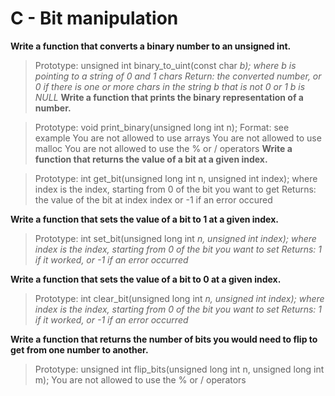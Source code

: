 # C - Bit manipulation

**Write a function that converts a binary number to an unsigned int.**

> Prototype: unsigned int binary_to_uint(const char *b);
> where b is pointing to a string of 0 and 1 chars
> Return: the converted number, or 0 if
> there is one or more chars in the string b that is not 0 or 1
> b is NULL*
**Write a function that prints the binary representation of a number.**

> Prototype: void print_binary(unsigned long int n);
> Format: see example
> You are not allowed to use arrays
> You are not allowed to use malloc
> You are not allowed to use the % or / operators
**Write a function that returns the value of a bit at a given index.**

> Prototype: int get_bit(unsigned long int n, unsigned int index);
> where index is the index, starting from 0 of the bit you want to get
> Returns: the value of the bit at index index or -1 if an error occured

**Write a function that sets the value of a bit to 1 at a given index.**

> Prototype: int set_bit(unsigned long int *n, unsigned int index);
> where index is the index, starting from 0 of the bit you want to set
> Returns: 1 if it worked, or -1 if an error occurred*

**Write a function that sets the value of a bit to 0 at a given index.**

> Prototype: int clear_bit(unsigned long int *n, unsigned int index);
> where index is the index, starting from 0 of the bit you want to set
> Returns: 1 if it worked, or -1 if an error occurred*

**Write a function that returns the number of bits you would need to flip to get from one number to another.**

> Prototype: unsigned int flip_bits(unsigned long int n, unsigned long int m);
> You are not allowed to use the % or / operators
